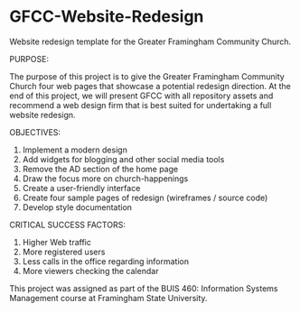# GFCC-Website-Redesign
Website redesign template for the Greater Framingham Community Church.  

PURPOSE:

The purpose of this project is to give the Greater Framingham Community Church four web pages that showcase a potential redesign direction. At the end of this project, we will present GFCC with all repository assets and recommend a web design firm that is best suited for undertaking a full website redesign. 

OBJECTIVES: 

1. Implement a modern design 
2. Add widgets for blogging and other social media tools
3. Remove the AD section of the home page
4. Draw  the focus more on church-happenings
5. Create a user-friendly interface
4. Create four sample pages of redesign (wireframes / source code)
5. Develop style documentation  

CRITICAL SUCCESS FACTORS: 

1. Higher Web traffic
2. More registered users
3. Less calls in the office regarding information
4. More viewers checking the calendar 

This project was assigned as part of the BUIS 460: Information Systems Management course at Framingham State University.
